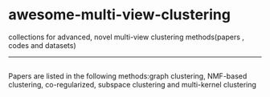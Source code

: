 # awesome-multi-view-clustering
collections for advanced, novel multi-view clustering methods(papers , codes and datasets)

---

## 
Papers are listed in the following methods:graph clustering, NMF-based clustering, co-regularized, subspace clustering and multi-kernel clustering
